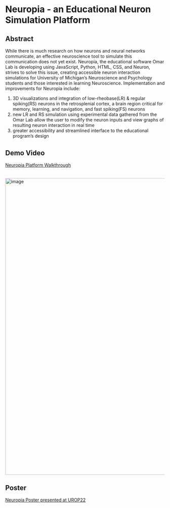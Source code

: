 # Neuropia - an Educational Neuron Simulation Platform

## Abstract
While there is much research on how neurons and neural networks communicate, an effective neuroscience tool to simulate this communication does not yet exist. Neuropia, the educational software Omar Lab is developing using JavaScript, Python, HTML, CSS, and Neuron, strives to solve this issue, creating accessible neuron interaction simulations for University of Michigan’s Neuroscience and Psychology students and those interested in learning Neuroscience. Implementation and improvements for Neuropia include:
1. 3D visualizations and integration of low-rheobase(LR) & regular spiking(RS) neurons in the retrosplenial cortex, a brain region critical for memory, learning, and navigation, and fast spiking(FS) neurons
2. new LR and RS simulation using experimental data gathered from the Omar Lab allow the user to modify the neuron inputs and view graphs of resulting neuron interaction in real time
3. greater accessibility and streamlined interface to the educational program’s design


######
## Demo Video
[Neuropia Platform Walkthrough](https://drive.google.com/file/d/13TwtLjkUIssmTkqfOLp4MuH7HRs0y9n6/view?usp=sharing)
######
<img width="938" alt="image" src="https://user-images.githubusercontent.com/91641695/222042481-3d3bc3f8-29b6-4a62-8e8a-d9945971b1c3.png">


## Poster
[Neuropia Poster presented at UROP22](https://github.com/christinezeng/Neuropia-Poster/blob/bf88773dcc68835a819b0fe19768e49a04d417f0/Neuropia%20UROP%20poster%20FINAL.pdf)

